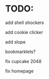 # TODO:

add shell shockers

add cookie clicker

add slope

bookmarklets?

fix cupcake 2048

fix homepage
